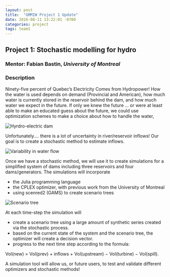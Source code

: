 ```yaml
---
layout: post
title:  "GMMIW Project 1 Update"
date: 2016-08-11 13:22:01 -0700
categories: project
tags: team1
---
```



## Project 1: Stochastic modelling for hydro

### Mentor: Fabian Bastin, *University of Montreal*

### Description

Ninety-five percent of Quebec’s Electricity Comes from Hydropower! How the water is used depends on demand (Provincial and American), how much water is currently stored in the reservoir behind the dam, and how much water we expect in the future. If only we knew the future ... or were at least able to make an educated guess about the future, we could use optimization schemes to make a choice about how to handle the water,

![Hyrdro-electric dam]({{site_url}}/assets/barrage-daniel-johnson-lrg.jpg)

Unfortunately.... there is a lot of uncertainty in river/reservoir inflows! Our goal is to  create a stochastic method to estimate inflows.

![Variability in water flow]({{site_url}}/assets/dam4_plot.jpeg)

Once we have a stochastic method, we will use it to create simulations for a simplified system of dams including three reservoirs and four dams/generators. The simulations will incorporate
- the Julia programming language- the CPLEX optimizer, with previous work from the University of Montreal- using scenred2 (GAMS) to create scenario trees

![Scenario tree]({{site_url}}/assets/arbre.jpg)

At each time-step the simulation will- create a scenario tree using a large amount of synthetic series created via the stochastic process.- based on the current state of the system and the scenario tree, the optimizer will create a decision vector. - progress to the next time step according to the formula:
Vol(new) = Vol(prev) + inflows + Vol(upstream) − Vol(turbine) − Vol(spill).A simulation tool will allow us, or future users, to test and validate different optimizers and stochastic methods!


